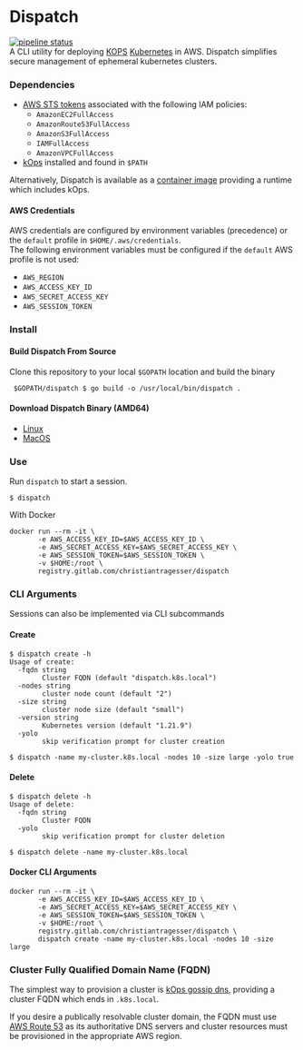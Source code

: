 # Dispatch  
[![pipeline status](https://gitlab.com/christianTragesser/dispatch/badges/master/pipeline.svg)](https://gitlab.com/christianTragesser/dispatch/commits/master)  
A CLI utility for deploying [KOPS](https://kops.sigs.k8s.io/) [Kubernetes](https://kubernetes.io/) in AWS. Dispatch simplifies secure management of ephemeral kubernetes clusters.

### Dependencies
* [AWS STS tokens](https://docs.aws.amazon.com/STS/latest/APIReference/welcome.html) associated with the following IAM policies:
  - `AmazonEC2FullAccess`
  - `AmazonRoute53FullAccess`
  - `AmazonS3FullAccess`
  - `IAMFullAccess`
  - `AmazonVPCFullAccess`
* [kOps](https://github.com/kubernetes/kops/releases) installed and found in `$PATH`

Alternatively, Dispatch is available as a [container image](https://gitlab.com/christianTragesser/dispatch/container_registry/) providing a runtime which includes kOps.

#### AWS Credentials
AWS credentials are configured by environment variables (precedence) or the `default` profile in `$HOME/.aws/credentials`.  
The following environment variables must be configured if the `default` AWS profile is not used:
  - `AWS_REGION`
  - `AWS_ACCESS_KEY_ID`
  - `AWS_SECRET_ACCESS_KEY`
  - `AWS_SESSION_TOKEN`

### Install
#### Build Dispatch From Source
Clone this repository to your local `$GOPATH` location and build the binary
```
 $GOPATH/dispatch $ go build -o /usr/local/bin/dispatch .
```

#### Download Dispatch Binary (AMD64)
* [Linux](https://gitlab.com/christianTragesser/dispatch/-/jobs/artifacts/master/download?job=publish:linux)
* [MacOS](https://gitlab.com/christianTragesser/dispatch/-/jobs/artifacts/master/download?job=publish:macos)

### Use
Run `dispatch` to start a session.
```
$ dispatch
```

With Docker
```
docker run --rm -it \
       -e AWS_ACCESS_KEY_ID=$AWS_ACCESS_KEY_ID \
       -e AWS_SECRET_ACCESS_KEY=$AWS_SECRET_ACCESS_KEY \
       -e AWS_SESSION_TOKEN=$AWS_SESSION_TOKEN \
       -v $HOME:/root \
       registry.gitlab.com/christiantragesser/dispatch
```

### CLI Arguments
Sessions can also be implemented via CLI subcommands
#### Create
```
$ dispatch create -h
Usage of create:
  -fqdn string
    	Cluster FQDN (default "dispatch.k8s.local")
  -nodes string
    	cluster node count (default "2")
  -size string
    	cluster node size (default "small")
  -version string
    	Kubernetes version (default "1.21.9")
  -yolo
    	skip verification prompt for cluster creation
```
```
$ dispatch -name my-cluster.k8s.local -nodes 10 -size large -yolo true
```
#### Delete
```
$ dispatch delete -h
Usage of delete:
  -fqdn string
    	Cluster FQDN
  -yolo
    	skip verification prompt for cluster deletion
```
```
$ dispatch delete -name my-cluster.k8s.local
```

#### Docker CLI Arguments
```
docker run --rm -it \
       -e AWS_ACCESS_KEY_ID=$AWS_ACCESS_KEY_ID \
       -e AWS_SECRET_ACCESS_KEY=$AWS_SECRET_ACCESS_KEY \
       -e AWS_SESSION_TOKEN=$AWS_SESSION_TOKEN \
       -v $HOME:/root \
       registry.gitlab.com/christiantragesser/dispatch \
       dispatch create -name my-cluster.k8s.local -nodes 10 -size large
```

### Cluster Fully Qualified Domain Name (FQDN)
The simplest way to provision a cluster is [kOps gossip dns](https://kops.sigs.k8s.io/gossip/), providing a cluster FQDN which ends in `.k8s.local`.  

If you desire a publically resolvable cluster domain, the FQDN must use [AWS Route 53](https://aws.amazon.com/route53/) as its authoritative DNS servers and cluster resources must be provisioned in the appropriate AWS region.
